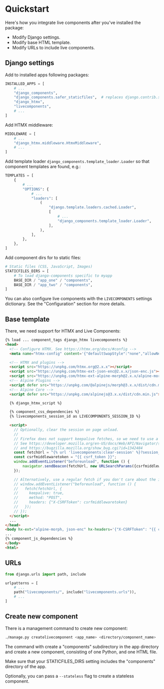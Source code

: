 # Quickstart

Here's how you integrate live components after you've installed the package:

- Modify Django settings.
- Modify base HTML template.
- Modify URLs to include live components.

## Django settings

Add to installed apps following packages:

```python
INSTALLED_APPS = [
    # ...
    "django_components",
    "django_components.safer_staticfiles",  # replaces django.contrib.staticfiles
    "django_htmx",
    "livecomponents",
    # ...
]
```

Add HTMX middleware:

```python
MIDDLEWARE = [
    # ...
    "django_htmx.middleware.HtmxMiddleware",
    # ...
]
```

Add template loader `django_components.template_loader.Loader`
so that component templates are found, e.g.:

```python
TEMPLATES = [
    {
        # ...
        "OPTIONS": {
            # ...
            "loaders": [
                (
                    "django.template.loaders.cached.Loader",
                    [
                        # ...
                        "django_components.template_loader.Loader",
                    ],
                ),
            ],
        },
    },
]
```

Add component dirs for to static files:

```python
# Static files (CSS, JavaScript, Images)
STATICFILES_DIRS = [
    # To load django-components specific to myapp
    BASE_DIR / "app_one" / "components",
    BASE_DIR / "app_two" / "components",
]
```

You can also configure live components with the `LIVECOMPONENTS` settings dictionary. See the "Configuration" section for more details.

## Base template

There, we need support for HTMX and Live Components:

```html
{% load ... component_tags django_htmx livecomponents %}
<head>
  <!-- Configure HTMX. See https://htmx.org/docs/#config -->
  <meta name="htmx-config" content='{"defaultSwapStyle":"none","allowNestedOobSwaps":false}'>

  <!-- HTMX and plugins -->
  <script src="https://unpkg.com/htmx.org@2.x.x"></script>
  <script src="https://unpkg.com/htmx-ext-json-enc@2.x.x/json-enc.js"></script>
  <script src="https://unpkg.com/htmx-ext-alpine-morph@2.x.x/alpine-morph.js"></script>
  <!-- Alpine Plugins -->
  <script defer src="https://unpkg.com/@alpinejs/morph@3.x.x/dist/cdn.min.js"></script>
  <!-- Alpine Core -->
  <script defer src="https://unpkg.com/alpinejs@3.x.x/dist/cdn.min.js"></script>

  {% django_htmx_script %}

  {% component_css_dependencies %}
  {% livecomponents_session_id as LIVECOMPONENTS_SESSION_ID %}

  <script>
    // Optionally, clear the session on page unload.
    //
    // Firefox does not support keepalive fetches, so we need to use a workaround.
    // See https://developer.mozilla.org/en-US/docs/Web/API/Navigator/sendBeacon
    // and https://bugzilla.mozilla.org/show_bug.cgi?id=1342484
    const fetchUrl = "{% url 'livecomponents:clear-session' %}?session_id={{ LIVECOMPONENTS_SESSION_ID }}";
    const csrfmiddlewaretoken = "{{ csrf_token }}";
    window.addEventListener("beforeunload", function () {
        navigator.sendBeacon(fetchUrl, new URLSearchParams({csrfmiddlewaretoken}))
    });

    // Alternatively, use a regular fetch if you don't care about the issue above.
    // window.addEventListener("beforeunload", function () {
    //   fetch(fetchUrl, {
    //     keepalive: true,
    //     method: "POST",
    //     headers: {"X-CSRFToken": csrfmiddlewaretoken}
    //   });
    // });
  </script>
  ...
</head>
<body hx-ext="alpine-morph, json-enc" hx-headers='{"X-CSRFToken": "{{ csrf_token }}"}'>
...
{% component_js_dependencies %}
</body>
<html>
```

## URLs

```python
from django.urls import path, include

urlpatterns = [
    # ...
    path("livecomponents/", include("livecomponents.urls")),
    # ...
]
```

## Create new component

There is a management command to create new component:

```bash
./manage.py createlivecomponent <app_name> <directory/component_name>
```

The command with create a "components" subdirectory in the app directory and create a new component, consisting
of one Python, and one HTML file.

Make sure that your STATICFILES_DIRS setting includes the "components" directory of the app.

Optionally, you can pass a `--stateless` flag to create a stateless component.
